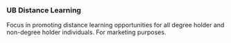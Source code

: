 <h3>UB Distance Learning</h3>

Focus in promoting distance learning opportunities for all degree holder and non-degree holder individuals.
For marketing purposes.


